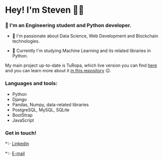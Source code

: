 # Hey! I'm Steven 👋🏼

### :school: I'm an Engineering student and Python developer.

* :white_heart: I'm passionate about Data Science, Web Development and Blockchain technologies.

* 🌱 Currently I'm studying Machine Learning and its related libraries in Python.

My main project up-to-date is TuRopa, which live version you can find <a href="https://turopa.com.ar">here</a> and you can learn more about it 
<a href="https://github.com/stevennm/turopa-public">in this repository</a> 😉.

### Languages and tools:
* Python
* Django
* Pandas, Numpy, data-related libraries
* PostgreSQL, MySQL, SQLite
* BootStrap
* JavaScript

### Get in touch!
*✨ <a href="https://www.linkedin.com/in/rstevenmartins/">Linkedin</a>

*✨ <a href="mailto:rstevenmartins@gmail.com/">E-mail</a>
